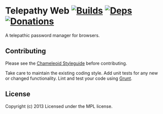 Telepathy Web [![Builds][]][travis] [![Deps][]][gemnasium] [![Donations][]][gittip]
=============
A telepathic password manager for browsers.

[Builds]: http://img.shields.io/travis-ci/rummik/telepathy-web.png "Build Status"
[travis]: https://travis-ci.org/rummik/telepathy-web
[Deps]: https://gemnasium.com/rummik/telepathy-web.png "Dependency Status"
[gemnasium]: https://gemnasium.com/rummik/telepathy-web
[Donations]: http://img.shields.io/gittip/rummik.png
[gittip]: https://www.gittip.com/rummik/


## Contributing
Please see the [Chameleoid Styleguide][] before contributing.

Take care to maintain the existing coding style.  Add unit tests for any new or
changed functionality.  Lint and test your code using [Grunt][].

[Chameleoid Styleguide]: https://github.com/chameleoid/style
[Grunt]: http://gruntjs.com/


## License
Copyright (c) 2013
Licensed under the MPL license.
